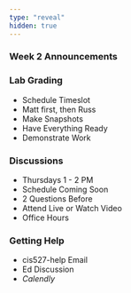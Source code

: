 ```yaml
---
type: "reveal"
hidden: true
---
```


<section>
	<h3>Week 2 Announcements</h3>
</section>

<section>
	<h3>Lab Grading</h3>
	<ul>
		<li>Schedule Timeslot</li>
		<li>Matt first, then Russ</li>
		<li>Make Snapshots</li>
		<li>Have Everything Ready</li>
		<li>Demonstrate Work</li>
	</ul>
</section>

<section>
	<h3>Discussions</h3>
	<ul>
		<li>Thursdays 1 - 2 PM</li>
		<li>Schedule Coming Soon</li>
		<li>2 Questions Before</li>
		<li>Attend Live or Watch Video</li>
		<li>Office Hours</li>
	</ul>
</section>

<section>
	<h3>Getting Help</h3>
	<ul>
		<li>cis527-help Email</li>
		<li>Ed Discussion</li>
		<li><i>Calendly</i></li>
	</ul>
</section>